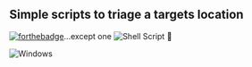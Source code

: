 ## Simple scripts to triage a targets location
[![forthebadge](https://forthebadge.com/images/badges/made-with-python.svg)](https://forthebadge.com)...except one ![Shell Script](https://img.shields.io/badge/shell_script-%23121011.svg?style=for-the-badge&logo=gnu-bash&logoColor=white) 🤭

![Windows](https://img.shields.io/badge/Windows-0078D6?style=for-the-badge&logo=windows&logoColor=white)
